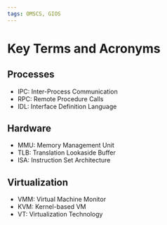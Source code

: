 ```yaml
---
tags: OMSCS, GIOS
---
```

# Key Terms and Acronyms

## Processes
- IPC: Inter-Process Communication
- RPC: Remote Procedure Calls
- IDL: Interface Definition Language

## Hardware
- MMU: Memory Management Unit
- TLB: Translation Lookaside Buffer
- ISA: Instruction Set Architecture

## Virtualization
- VMM: Virtual Machine Monitor
- KVM: Kernel-based VM
- VT: Virtualization Technology
